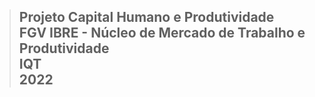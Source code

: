 > Projeto Capital Humano e Produtividade  
> FGV IBRE - Núcleo de Mercado de Trabalho e Produtividade  
> IQT  
> 2022  
> ---------------------------------------------------------
